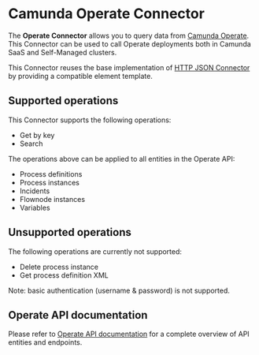 # Camunda Operate Connector

The **Operate Connector** allows you to query data from [Camunda Operate](https://camunda.com/platform/operate/).
This Connector can be used to call Operate deployments both in Camunda SaaS and Self-Managed clusters.

This Connector reuses the base implementation of [HTTP JSON Connector](../http-json) by providing a compatible element template.

## Supported operations

This Connector supports the following operations:
- Get by key
- Search

The operations above can be applied to all entities in the Operate API:
- Process definitions
- Process instances
- Incidents
- Flownode instances
- Variables

## Unsupported operations

The following operations are currently not supported:
- Delete process instance
- Get process definition XML

Note: basic authentication (username & password) is not supported.

## Operate API documentation

Please refer to [Operate API documentation](https://docs.camunda.io/docs/apis-tools/operate-api/overview/) for a complete overview of API entities and endpoints.